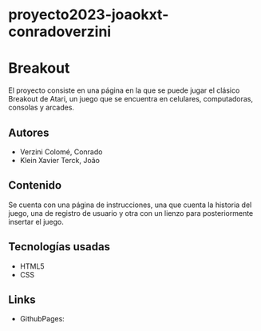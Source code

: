 # proyecto2023-joaokxt-conradoverzini

# Breakout
El proyecto consiste en una página en la que se puede jugar el clásico Breakout de Atari, un juego que se encuentra en celulares, computadoras, consolas y arcades.

## Autores
* Verzini Colomé, Conrado
* Klein Xavier Terck, João

## Contenido
Se cuenta con una página de instrucciones, una que cuenta la historia del juego, una de registro de usuario y otra con un lienzo para posteriormente insertar el juego.

## Tecnologías usadas
* HTML5
* CSS

## Links
* GithubPages: 
